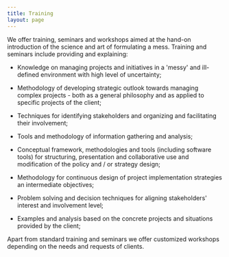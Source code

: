 ```yaml
---
title: Training
layout: page
---
```


We offer training, seminars and workshops aimed at the hand-on introduction of the science and art of formulating a mess. Training and seminars include providing and explaining:

* Knowledge on managing projects and initiatives in a 'messy' and ill-defined environment with high level of uncertainty;

* Methodology of developing strategic outlook towards managing complex projects - both as a general philosophy and as applied to specific projects of the client;

* Techniques for identifying stakeholders and organizing and facilitating their involvement;

* Tools and methodology of information gathering and analysis;

* Conceptual framework, methodologies and tools (including software tools) for structuring, presentation and collaborative use and modification of the policy and / or strategy design;

* Methodology for continuous design of project implementation strategies an intermediate objectives;

* Problem solving and decision techniques for aligning stakeholders' interest and involvement level;

* Examples and analysis based on the concrete projects and situations provided by the client;

Apart from standard training and seminars we offer customized workshops depending on the needs and requests of clients.
